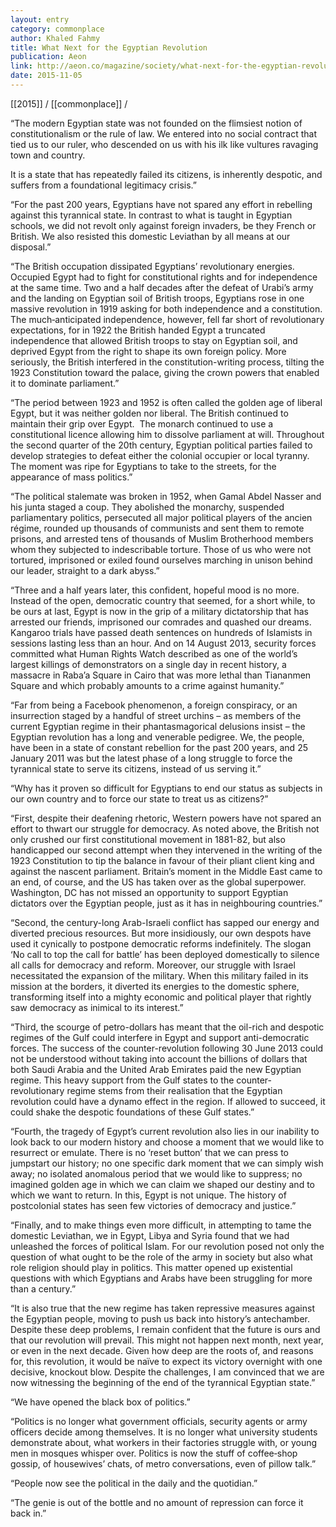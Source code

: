 ```yaml
---
layout: entry
category: commonplace
author: Khaled Fahmy
title: What Next for the Egyptian Revolution
publication: Aeon
link: http://aeon.co/magazine/society/what-next-for-the-egyptian-revolution/
date: 2015-11-05
---
```


[[2015]] / [[commonplace]] / 

“The modern Egyptian state was not founded on the flimsiest notion of constitutionalism or the rule of law. We entered into no social contract that tied us to our ruler, who descended on us with his ilk like vultures ravaging town and country.

It is a state that has repeatedly failed its citizens, is inherently despotic, and suffers from a foundational legitimacy crisis.”

“For the past 200 years, Egyptians have not spared any effort in rebelling against this tyrannical state. In contrast to what is taught in Egyptian schools, we did not revolt only against foreign invaders, be they French or British. We also resisted this domestic Leviathan by all means at our disposal.”

“The British occupation dissipated Egyptians’ revolutionary energies. Occupied Egypt had to fight for constitutional rights and for independence at the same time. Two and a half decades after the defeat of Urabi’s army and the landing on Egyptian soil of British troops, Egyptians rose in one massive revolution in 1919 asking for both independence and a constitution. The much‑anticipated independence, however, fell far short of revolutionary expectations, for in 1922 the British handed Egypt a truncated independence that allowed British troops to stay on Egyptian soil, and deprived Egypt from the right to shape its own foreign policy. More seriously, the British interfered in the constitution-writing process, tilting the 1923 Constitution toward the palace, giving the crown powers that enabled it to dominate parliament.”

“The period between 1923 and 1952 is often called the golden age of liberal Egypt, but it was neither golden nor liberal. The British continued to maintain their grip over Egypt.  The monarch continued to use a constitutional licence allowing him to dissolve parliament at will. Throughout the second quarter of the 20th century, Egyptian political parties failed to develop strategies to defeat either the colonial occupier or local tyranny. The moment was ripe for Egyptians to take to the streets, for the appearance of mass politics.”

“The political stalemate was broken in 1952, when Gamal Abdel Nasser and his junta staged a coup. They abolished the monarchy, suspended parliamentary politics, persecuted all major political players of the ancien régime, rounded up thousands of communists and sent them to remote prisons, and arrested tens of thousands of Muslim Brotherhood members whom they subjected to indescribable torture. Those of us who were not tortured, imprisoned or exiled found ourselves marching in unison behind our leader, straight to a dark abyss.”

“Three and a half years later, this confident, hopeful mood is no more. Instead of the open, democratic country that seemed, for a short while, to be ours at last, Egypt is now in the grip of a military dictatorship that has arrested our friends, imprisoned our comrades and quashed our dreams. Kangaroo trials have passed death sentences on hundreds of Islamists in sessions lasting less than an hour. And on 14 August 2013, security forces committed what Human Rights Watch described as one of the world’s largest killings of demonstrators on a single day in recent history, a massacre in Raba’a Square in Cairo that was more lethal than Tiananmen Square and which probably amounts to a crime against humanity.”

“Far from being a Facebook phenomenon, a foreign conspiracy, or an insurrection staged by a handful of street urchins – as members of the current Egyptian regime in their phantasmagorical delusions insist – the Egyptian revolution has a long and venerable pedigree. We, the people, have been in a state of constant rebellion for the past 200 years, and 25 January 2011 was but the latest phase of a long struggle to force the tyrannical state to serve its citizens, instead of us serving it.”

“Why has it proven so difficult for Egyptians to end our status as subjects in our own country and to force our state to treat us as citizens?”

“First, despite their deafening rhetoric, Western powers have not spared an effort to thwart our struggle for democracy. As noted above, the British not only crushed our first constitutional movement in 1881-82, but also handicapped our second attempt when they intervened in the writing of the 1923 Constitution to tip the balance in favour of their pliant client king and against the nascent parliament. Britain’s moment in the Middle East came to an end, of course, and the US has taken over as the global superpower. Washington, DC has not missed an opportunity to support Egyptian dictators over the Egyptian people, just as it has in neighbouring countries.”

“Second, the century-long Arab-Israeli conflict has sapped our energy and diverted precious resources. But more insidiously, our own despots have used it cynically to postpone democratic reforms indefinitely. The slogan ‘No call to top the call for battle’ has been deployed domestically to silence all calls for democracy and reform. Moreover, our struggle with Israel necessitated the expansion of the military. When this military failed in its mission at the borders, it diverted its energies to the domestic sphere, transforming itself into a mighty economic and political player that rightly saw democracy as inimical to its interest.”

“Third, the scourge of petro-dollars has meant that the oil-rich and despotic regimes of the Gulf could interfere in Egypt and support anti-democratic forces. The success of the counter-revolution following 30 June 2013 could not be understood without taking into account the billions of dollars that both Saudi Arabia and the United Arab Emirates paid the new Egyptian regime. This heavy support from the Gulf states to the counter-revolutionary regime stems from their realisation that the Egyptian revolution could have a dynamo effect in the region. If allowed to succeed, it could shake the despotic foundations of these Gulf states.”

“Fourth, the tragedy of Egypt’s current revolution also lies in our inability to look back to our modern history and choose a moment that we would like to resurrect or emulate. There is no ‘reset button’ that we can press to jumpstart our history; no one specific dark moment that we can simply wish away; no isolated anomalous period that we would like to suppress; no imagined golden age in which we can claim we shaped our destiny and to which we want to return. In this, Egypt is not unique. The history of postcolonial states has seen few victories of democracy and justice.”

“Finally, and to make things even more difficult, in attempting to tame the domestic Leviathan, we in Egypt, Libya and Syria found that we had unleashed the forces of political Islam. For our revolution posed not only the question of what ought to be the role of the army in society but also what role religion should play in politics. This matter opened up existential questions with which Egyptians and Arabs have been struggling for more than a century.”

“It is also true that the new regime has taken repressive measures against the Egyptian people, moving to push us back into history’s antechamber. Despite these deep problems, I remain confident that the future is ours and that our revolution will prevail. This might not happen next month, next year, or even in the next decade. Given how deep are the roots of, and reasons for, this revolution, it would be naïve to expect its victory overnight with one decisive, knockout blow. Despite the challenges, I am convinced that we are now witnessing the beginning of the end of the tyrannical Egyptian state.”

“We have opened the black box of politics.”

“Politics is no longer what government officials, security agents or army officers decide among themselves. It is no longer what university students demonstrate about, what workers in their factories struggle with, or young men in mosques whisper over. Politics is now the stuff of coffee‑shop gossip, of housewives’ chats, of metro conversations, even of pillow talk.”

“People now see the political in the daily and the quotidian.”

“The genie is out of the bottle and no amount of repression can force it back in.”
